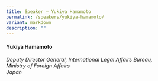 ```yaml
---
title: Speaker – Yukiya Hamamoto
permalink: /speakers/yukiya-hamamoto/
variant: markdown
description: ""
---
```

#### **Yukiya Hamamoto**

*Deputy Director General, International Legal Affairs Bureau, <br> Ministry of Foreign Affairs<br>Japan*